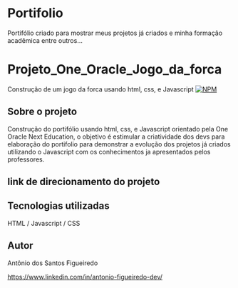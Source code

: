 # Portifolio
Portifólio criado para mostrar meus projetos já criados e minha formação acadêmica entre outros...


# Projeto_One_Oracle_Jogo_da_forca
Construção de um jogo da forca usando html, css, e Javascript
[![NPM](https://img.shields.io/npm/l/react)](https://github.com/antonysf) 

## Sobre o projeto
Construção do portifólio usando html, css, e Javascript orientado pela One Oracle Next Education, o objetivo é estimular a criatividade dos devs para elaboração do portifolio para demonstrar a evolução dos projetos já criados utilizando o Javascript com os conhecimentos ja apresentados pelos professores.

## link de direcionamento do projeto



## Tecnologias utilizadas
HTML / Javascript / CSS

## Autor
Antônio dos Santos Figueiredo

https://www.linkedin.com/in/antonio-figueiredo-dev/

